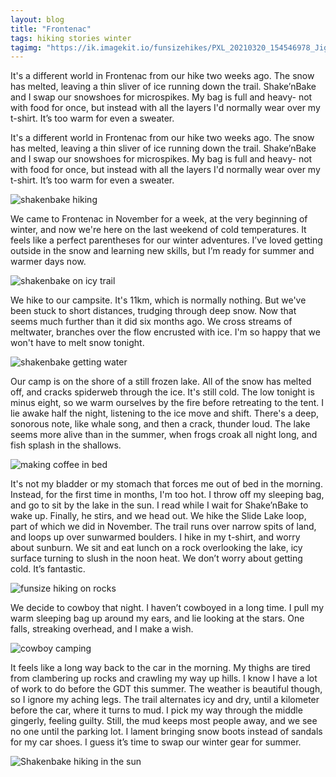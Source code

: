 ```yaml
---
layout: blog
title: "Frontenac"
tags: hiking stories winter
tagimg: "https://ik.imagekit.io/funsizehikes/PXL_20210320_154546978_JigxCblMB.jpg?tr=w-320"
---
```


It's a different world in Frontenac from our hike two weeks ago. The snow has melted, leaving a thin sliver of ice running down the trail. Shake’nBake and I swap our snowshoes for microspikes. My bag is full and heavy- not with food for once, but instead with all the layers I'd normally wear over my t-shirt. It’s too warm for even a sweater.


It's a different world in Frontenac from our hike two weeks ago. The snow has melted, leaving a thin sliver of ice running down the trail. Shake’nBake and I swap our snowshoes for microspikes. My bag is full and heavy- not with food for once, but instead with all the layers I'd normally wear over my t-shirt. It’s too warm for even a sweater.

![shakenbake hiking](https://ik.imagekit.io/funsizehikes/PXL_20210319_193137898.PORTRAIT_tJLxlUoFW.jpg?tr=w-640)

We came to Frontenac in November for a week, at the very beginning of winter, and now we're here on the last weekend of cold temperatures. It feels like a perfect parentheses for our winter adventures. I’ve loved getting outside in the snow and learning new skills, but I’m ready for summer and warmer days now.

![shakenbake on icy trail](https://ik.imagekit.io/funsizehikes/PXL_20210319_180632003_Vt-DsJFCV.jpg?tr=w-640)

We hike to our campsite. It's 11km, which is normally nothing. But we've been stuck to short distances, trudging through deep snow. Now that seems much further than it did six months ago. We cross streams of meltwater, branches over the flow encrusted with ice. I'm so happy that we won't have to melt snow tonight.

![shakenbake getting water](https://ik.imagekit.io/funsizehikes/PXL_20210319_191029248_c1WDOkrjp.jpg?tr=w-640)

Our camp is on the shore of a still frozen lake. All of the snow has melted off, and cracks spiderweb through the ice. It's still cold. The low tonight is minus eight, so we warm ourselves by the fire before retreating to the tent. I lie awake half the night, listening to the ice move and shift. There's a deep, sonorous note, like whale song, and then a crack, thunder loud. The lake seems more alive than in the summer, when frogs croak all night long, and fish splash in the shallows.

![making coffee in bed](https://ik.imagekit.io/funsizehikes/PXL_20210320_140403492.PORTRAIT_cQV7lTJFX.jpg?tr=w-640)

It's not my bladder or my stomach that forces me out of bed in the morning. Instead, for the first time in months, I'm too hot. I throw off my sleeping bag, and go to sit by the lake in the sun. I read while I wait for Shake’nBake to wake up. Finally, he stirs, and we head out. We hike the Slide Lake loop, part of which we did in November. The trail runs over narrow spits of land, and loops up over sunwarmed boulders. I hike in my t-shirt, and worry about sunburn. We sit and eat lunch on a rock overlooking the lake, icy surface turning to slush in the noon heat. We don’t worry about getting cold. It’s fantastic.

![funsize hiking on rocks](https://ik.imagekit.io/funsizehikes/PXL_20210320_164833363_YXr2B3T05.jpg?tr=w-640)

We decide to cowboy that night. I haven’t cowboyed in a long time. I pull my warm sleeping bag up around my ears, and lie looking at the stars. One falls, streaking overhead, and I make a wish. 

![cowboy camping](https://ik.imagekit.io/funsizehikes/PXL_20210321_123248547_dX1vXIabn.jpg?tr=w-640)

It feels like a long way back to the car in the morning. My thighs are tired from clambering up rocks and crawling my way up hills. I know I have a lot of work to do before the GDT this summer. The weather is beautiful though, so I ignore my aching legs. The trail alternates icy and dry, until a kilometer before the car, where it turns to mud. I pick my way through the middle gingerly, feeling guilty. Still, the mud keeps most people away, and we see no one until the parking lot. I lament bringing snow boots instead of sandals for my car shoes. I guess it’s time to swap our winter gear for summer. 

![Shakenbake hiking in the sun](https://ik.imagekit.io/funsizehikes/PXL_20210320_150008278_RHhs2maai.jpg?tr=w-640)
